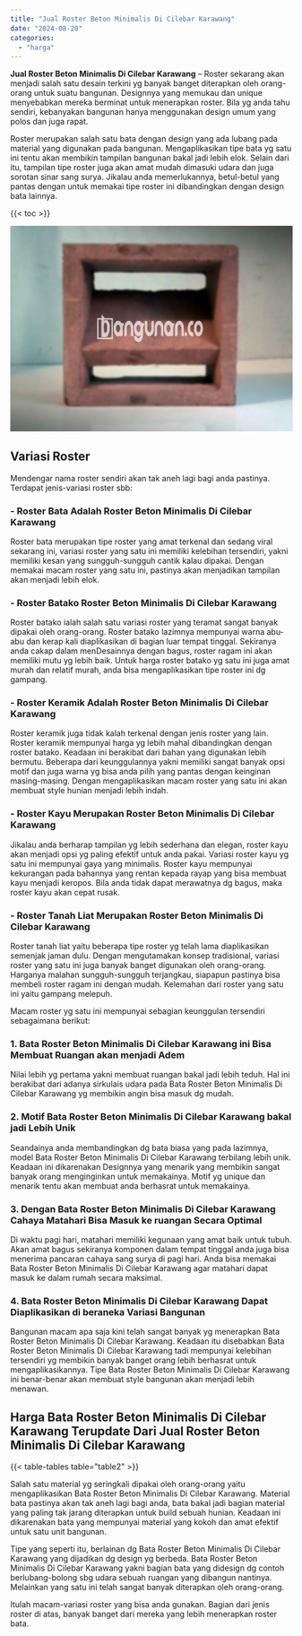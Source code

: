 ```yaml
---
title: "Jual Roster Beton Minimalis Di Cilebar Karawang"
date: "2024-08-20"
categories: 
  - "harga"
---
```


**Jual Roster Beton Minimalis Di Cilebar Karawang** – Roster sekarang akan menjadi salah satu desain terkini yg banyak banget diterapkan oleh orang-orang untuk suatu bangunan. Designnya yang memukau dan unique menyebabkan mereka berminat untuk menerapkan roster. Bila yg anda tahu sendiri, kebanyakan bangunan hanya menggunakan design umum yang polos dan juga rapat.

Roster merupakan salah satu bata dengan design yang ada lubang pada material yang digunakan pada bangunan. Mengaplikasikan tipe bata yg satu ini tentu akan membikin tampilan bangunan bakal jadi lebih elok. Selain dari itu, tampilan tipe roster juga akan amat mudah dimasuki udara dan juga sorotan sinar sang surya. Jikalau anda memerlukannya, betul-betul yang pantas dengan untuk memakai tipe roster ini dibandingkan dengan design bata lainnya.

{{< toc >}}

![Jual Roster Beton Minimalis Di Cilebar Karawang](/images/bata-roster-minimalis-37.png)

## Variasi Roster

Mendengar nama roster sendiri akan tak aneh lagi bagi anda pastinya. Terdapat jenis-variasi roster sbb:

### \- Roster Bata Adalah Roster Beton Minimalis Di Cilebar Karawang

Roster bata merupakan tipe roster yang amat terkenal dan sedang viral sekarang ini, variasi roster yang satu ini memiliki kelebihan tersendiri, yakni memiliki kesan yang sungguh-sungguh cantik kalau dipakai. Dengan memakai macam roster yang satu ini, pastinya akan menjadikan tampilan akan menjadi lebih elok.

### \- Roster Batako Roster Beton Minimalis Di Cilebar Karawang

Roster batako ialah salah satu variasi roster yang teramat sangat banyak dipakai oleh orang-orang. Roster batako lazimnya mempunyai warna abu-abu dan kerap kali diaplikasikan di bagian luar tempat tinggal. Sekiranya anda cakap dalam menDesainnya dengan bagus, roster ragam ini akan memiliki mutu yg lebih baik. Untuk harga roster batako yg satu ini juga amat murah dan relatif murah, anda bisa mengaplikasikan tipe roster ini dg gampang.

### \- Roster Keramik Adalah Roster Beton Minimalis Di Cilebar Karawang

Roster keramik juga tidak kalah terkenal dengan jenis roster yang lain. Roster keramik mempunyai harga yg lebih mahal dibandingkan dengan roster batako. Keadaan ini berakibat dari bahan yang digunakan lebih bermutu. Beberapa dari keunggulannya yakni memiliki sangat banyak opsi motif dan juga warna yg bisa anda pilih yang pantas dengan keinginan masing-masing. Dengan mengaplikasikan macam roster yang satu ini akan membuat style hunian menjadi lebih indah.

### \- Roster Kayu Merupakan Roster Beton Minimalis Di Cilebar Karawang

Jikalau anda berharap tampilan yg lebih sederhana dan elegan, roster kayu akan menjadi opsi yg paling efektif untuk anda pakai. Variasi roster kayu yg satu ini mempunyai gaya yang minimalis. Roster kayu mempunyai kekurangan pada bahannya yang rentan kepada rayap yang bisa membuat kayu menjadi keropos. Bila anda tidak dapat merawatnya dg bagus, maka roster kayu akan cepat rusak.

### \- Roster Tanah Liat Merupakan Roster Beton Minimalis Di Cilebar Karawang

Roster tanah liat yaitu beberapa tipe roster yg telah lama diaplikasikan semenjak jaman dulu. Dengan mengutamakan konsep tradisional, variasi roster yang satu ini juga banyak banget digunakan oleh orang-orang. Harganya malahan sungguh-sungguh terjangkau, siapapun pastinya bisa membeli roster ragam ini dengan mudah. Kelemahan dari roster yang satu ini yaitu gampang melepuh.

Macam roster yg satu ini mempunyai sebagian keunggulan tersendiri sebagaimana berikut:

### 1\. Bata Roster Beton Minimalis Di Cilebar Karawang ini Bisa Membuat Ruangan akan menjadi Adem

Nilai lebih yg pertama yakni membuat ruangan bakal jadi lebih teduh. Hal ini berakibat dari adanya sirkulais udara pada Bata Roster Beton Minimalis Di Cilebar Karawang yg membikin angin bisa masuk dg mudah.

### 2\. Motif Bata Roster Beton Minimalis Di Cilebar Karawang bakal jadi Lebih Unik

Seandainya anda membandingkan dg bata biasa yang pada lazimnya, model Bata Roster Beton Minimalis Di Cilebar Karawang terbilang lebih unik. Keadaan ini dikarenakan Designnya yang menarik yang membikin sangat banyak orang menginginkan untuk memakainya. Motif yg unique dan menarik tentu akan membuat anda berhasrat untuk memakainya.

### 3\. Dengan Bata Roster Beton Minimalis Di Cilebar Karawang Cahaya Matahari Bisa Masuk ke ruangan Secara Optimal

Di waktu pagi hari, matahari memiliki kegunaan yang amat baik untuk tubuh. Akan amat bagus sekiranya komponen dalam tempat tinggal anda juga bisa menerima pancaran cahaya sang surya di pagi hari. Anda bisa memakai Bata Roster Beton Minimalis Di Cilebar Karawang agar matahari dapat masuk ke dalam rumah secara maksimal.

### 4\. Bata Roster Beton Minimalis Di Cilebar Karawang Dapat Diaplikasikan di beraneka Variasi Bangunan

Bangunan macam apa saja kini telah sangat banyak yg menerapkan Bata Roster Beton Minimalis Di Cilebar Karawang. Keadaan itu disebabkan Bata Roster Beton Minimalis Di Cilebar Karawang tadi mempunyai kelebihan tersendiri yg membikin banyak banget orang lebih berhasrat untuk mengaplikasikannya. Tipe Bata Roster Beton Minimalis Di Cilebar Karawang ini benar-benar akan membuat style bangunan akan menjadi lebih menawan.

## Harga Bata Roster Beton Minimalis Di Cilebar Karawang Terupdate Dari Jual Roster Beton Minimalis Di Cilebar Karawang

{{< table-tables table="table2" >}}

Salah satu material yg seringkali dipakai oleh orang-orang yaitu mengaplikasikan Bata Roster Beton Minimalis Di Cilebar Karawang. Material bata pastinya akan tak aneh lagi bagi anda, bata bakal jadi bagian material yang paling tak jarang diterapkan untuk build sebuah hunian. Keadaan ini dikarenakan bata yang mempunyai material yang kokoh dan amat efektif untuk satu unit bangunan.

Tipe yang seperti itu, berlainan dg Bata Roster Beton Minimalis Di Cilebar Karawang yang dijadikan dg design yg berbeda. Bata Roster Beton Minimalis Di Cilebar Karawang yakni bagian bata yang didesign dg contoh berlubang-bolong sbg udara sebuah ruangan yang dibangun nantinya. Melainkan yang satu ini telah sangat banyak diterapkan oleh orang-orang.

Itulah macam-variasi roster yang bisa anda gunakan. Bagian dari jenis roster di atas, banyak banget dari mereka yang lebih menerapkan roster bata.
